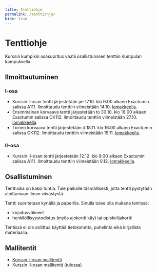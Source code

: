 ```yaml
---
title: Tenttiohje
permalink: /tenttiohje/
hide: true
---
```


# Tenttiohje

Kurssin kumpikin osasuoritus vaatii osallistumisen tenttiin Kumpulan kampuksella.

## Ilmoittautuminen

### I-osa

* Kurssin I-osan tentti järjestetään pe 17.10. klo 9:00 alkaen Exactumin salissa A111. Ilmoittaudu tenttiin viimeistään 14.10. [lomakkeella](https://elomake.helsinki.fi/lomakkeet/136885/).
* Ensimmäinen korvaava tentti järjestetään to 30.10. klo 16:00 alkaen Exactumin salissa CK112. Ilmoittaudu tenttiin viimeistään 27.10. [lomakkeella](https://elomake.helsinki.fi/lomakkeet/137309/).
* Toinen korvaava tentti järjestetään ti 18.11. klo 16:00 alkaen Exactumin salissa CK112. Ilmoittaudu tenttiin viimeistään 15.11. [lomakkeella](https://elomake.helsinki.fi/lomakkeet/137310/).

### II-osa

* Kurssin II-osan tentti järjestetään 12.12. klo 9:00 alkaen Exactumin salissa A111. Ilmoittaudu tenttiin viimeistään 9.12. [lomakkeella](https://elomake.helsinki.fi/lomakkeet/136886/).

## Osallistuminen

Tenttiaika on kaksi tuntia. Tule paikalle täsmällisesti, jotta tentti pystytään aloittamaan ilman viivästystä.

Tentti suoritetaan kynällä ja paperilla. Sinulla tulee olla mukana tentissä:

* kirjoitusvälineet
* henkilöllisyystodistus (myös ajokortti käy) tai opiskelijakortti

Tentissä ei ole sallittua käyttää tietokonetta, puhelinta eikä kirjallista materiaalia.

## Mallitentit

* [Kurssin I-osan mallitentti](../mallitentti1/)
* Kurssin II-osan mallitentti (tulossa)
